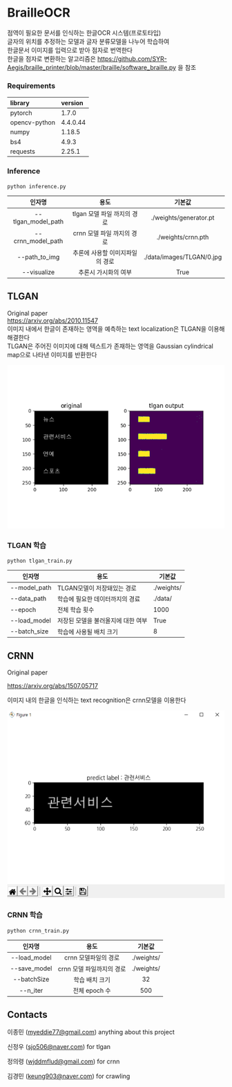 # BrailleOCR

점역이 필요한 문서를 인식하는 한글OCR 시스템(프로토타입)  
글자의 위치를 추정하는 모델과 글자 분류모델을 나누어 학습하여  
한글문서 이미지를 입력으로 받아 점자로 번역한다  
한글을 점자로 변환하는 알고리즘은 https://github.com/SYR-Aegis/braille_printer/blob/master/braille/software_braille.py 을 참조  



### Requirements

| library       | version  |
| :------------ | :------- |
| pytorch       | 1.7.0    |
| opencv-python | 4.4.0.44 |
| numpy         | 1.18.5   |
| bs4           | 4.9.3    |
| requests      | 2.25.1   |

### Inference


    python inference.py 



|       인자명       |              용도               |          기본값           |
| :----------------: | :-----------------------------: | :-----------------------: |
| --tlgan_model_path |   tlgan 모델 파일 까지의 경로   |  ./weights/generator.pt   |
| --crnn_model_path  |   crnn 모델 파일 까지의 경로    |    ./weights/crnn.pth     |
|   --path_to_img    | 추론에 사용할 이미지파일의 경로 | ./data/images/TLGAN/0.jpg |
|    --visualize     |      추론시 가시화의 여부       |           True            |



## TLGAN

Original paper  
https://arxiv.org/abs/2010.11547  
이미지 내에서 한글이 존재하는 영역을 예측하는 text localization은 TLGAN을 이용해 해결한다  
TLGAN은 주어진 이미지에 대해 텍스트가 존재하는 영역을 Gaussian cylindrical map으로 나타낸 이미지를 반환한다  

![TLGAN result](./imgs/TLGAN_result.png)

### TLGAN 학습
    python tlgan_train.py

|인자명|용도|기본값|
|-----|---|----|
|--model_path|TLGAN모델이 저장돼있는 경로|./weights/|
|--data_path|학습에 필요한 데이터까지의 경료|./data/|
|--epoch|전체 학습 횟수|1000|
|--load_model|저장된 모델을 불러올지에 대한 여부|True|
|--batch_size|학습에 사용될 배치 크기|8|

## CRNN

Original paper  

https://arxiv.org/abs/1507.05717  

이미지 내의 한글을 인식하는 text recognition은 crnn모델을 이용한다  

![crnn result](./imgs/crnn_result.png)

### CRNN 학습

    python crnn_train.py

|    인자명    |           용도            |       기본값       |
| :----------: | :-----------------------: | :----------------: |
| --load_model |   crnn 모델파일의 경로    | ./weights/ |
| --save_model | crnn 모델 파일까지의 경로 | ./weights/ |
| --batchSize  |      학습 배치 크기       |         32         |
|   --n_iter   |       전체 epoch 수       |        500         |



## Contacts

이종민 (myeddie77@gmail.com)  anything about this project

신정우 (sjo506@naver.com)  for tlgan

정의령 (wjddmflud@gmail.com)  for crnn

김경민 (keung903@naver.com) for crawling